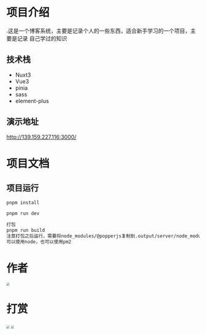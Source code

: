 # 项目介绍

<img src="https://china-qixiao.oss-cn-beijing.aliyuncs.com/qixiao-blog/logo.png" style="zoom:25%;" />这是一个博客系统，主要是记录个人的一些东西，适合新手学习的一个项目，主要是记录
自己学过的知识

## 技术栈
- Nuxt3
- Vue3
- pinia
- sass
- element-plus

## 演示地址

http://139.159.227.116:3000/

# 项目文档

## 项目运行

```cmd
pnpm install

pnpm run dev

打包
pnpm run build
注意打包之后运行，需要将node_modules/@popperjs复制到.output/server/node_modules里面去，不然没办法运行
可以使用node，也可以使用pm2
```


# 作者

<img src="https://china-qixiao.oss-cn-beijing.aliyuncs.com/myPicture/qq.jpg" style="zoom:50%;" />

# 打赏

<img src="https://china-qixiao.oss-cn-beijing.aliyuncs.com/myPicture/wechat.jpg" style="zoom:50%;" />

<img src="https://china-qixiao.oss-cn-beijing.aliyuncs.com/myPicture/alipay.jpg" alt=" " style="zoom:50%;" />









